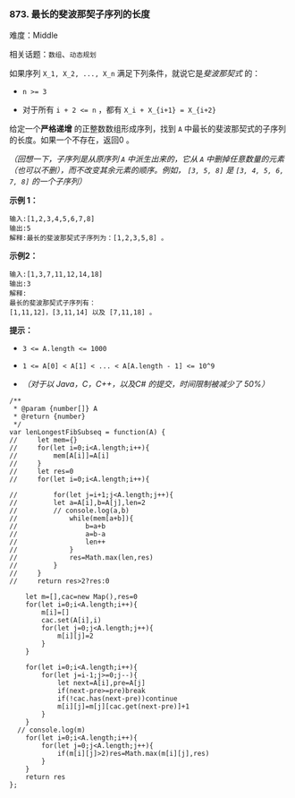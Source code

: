 ### 873. 最长的斐波那契子序列的长度

难度：Middle

相关话题：`数组`、`动态规划`

如果序列 `X_1, X_2, ..., X_n` 满足下列条件，就说它是*斐波那契式* 的：




* `n >= 3`

* 对于所有 `i + 2 <= n` ，都有 `X_i + X_{i+1} = X_{i+2}`





给定一个**严格递增** 的正整数数组形成序列，找到  `A`  中最长的斐波那契式的子序列的长度。如果一个不存在，返回0 。



*（回想一下，子序列是从原序列  `A` 中派生出来的，它从  `A` 中删掉任意数量的元素（也可以不删），而不改变其余元素的顺序。例如， `[3, 5, 8]` 是 `[3, 4, 5, 6, 7, 8]` 的一个子序列）* 












**示例 1：** 



```
输入:[1,2,3,4,5,6,7,8]
输出:5
解释:最长的斐波那契式子序列为：[1,2,3,5,8] 。
```


**示例2：** 



```
输入:[1,3,7,11,12,14,18]
输出:3
解释:
最长的斐波那契式子序列有：
[1,11,12]，[3,11,14] 以及 [7,11,18] 。
```






**提示：** 




* `3 <= A.length <= 1000`

* `1 <= A[0] < A[1] < ... < A[A.length - 1] <= 10^9`

* *（对于以 Java，C，C++，以及C# 的提交，时间限制被减少了 50%）*




```
/**
 * @param {number[]} A
 * @return {number}
 */
var lenLongestFibSubseq = function(A) {
//     let mem={}
//     for(let i=0;i<A.length;i++){
//         mem[A[i]]=A[i]
//     }
//     let res=0
//     for(let i=0;i<A.length;i++){
        
//         for(let j=i+1;j<A.length;j++){
//         let a=A[i],b=A[j],len=2
//         // console.log(a,b)
//             while(mem[a+b]){
//                 b=a+b
//                 a=b-a
//                 len++
//             }
//             res=Math.max(len,res)
//         }
//     }
//     return res>2?res:0
   
    let m=[],cac=new Map(),res=0
    for(let i=0;i<A.length;i++){
        m[i]=[]
        cac.set(A[i],i)
        for(let j=0;j<A.length;j++){
            m[i][j]=2
        }
    }
    
    for(let i=0;i<A.length;i++){
        for(let j=i-1;j>=0;j--){
            let next=A[i],pre=A[j]
            if(next-pre>=pre)break
            if(!cac.has(next-pre))continue
            m[i][j]=m[j][cac.get(next-pre)]+1
        }
    }
  // console.log(m)
    for(let i=0;i<A.length;i++){
        for(let j=0;j<A.length;j++){
            if(m[i][j]>2)res=Math.max(m[i][j],res)
        }
    }
    return res
};
```

